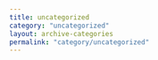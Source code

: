 ```yaml
---
title: uncategorized
category: "uncategorized"
layout: archive-categories
permalink: "category/uncategorized"
---
```

